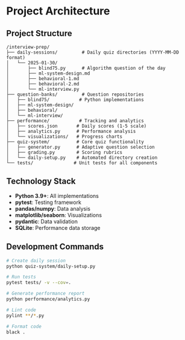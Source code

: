 # Project Architecture

## Project Structure

```
/interview-prep/
├── daily-sessions/         # Daily quiz directories (YYYY-MM-DD format)
│   └── 2025-01-30/
│       ├── blind75.py      # Algorithm question of the day
│       ├── ml-system-design.md
│       ├── behavioral-1.md
│       ├── behavioral-2.md
│       └── ml-interview.py
├── question-banks/         # Question repositories
│   ├── blind75/           # Python implementations
│   ├── ml-system-design/  
│   ├── behavioral/
│   └── ml-interview/
├── performance/           # Tracking and analytics
│   ├── scores.json       # Daily scores (1-5 scale)
│   ├── analytics.py      # Performance analysis
│   └── visualizations/   # Progress charts
├── quiz-system/          # Core quiz functionality
│   ├── generator.py      # Adaptive question selection
│   ├── grading.py        # Scoring rubrics
│   └── daily-setup.py    # Automated directory creation
└── tests/               # Unit tests for all components
```

## Technology Stack

- **Python 3.9+**: All implementations
- **pytest**: Testing framework
- **pandas/numpy**: Data analysis
- **matplotlib/seaborn**: Visualizations
- **pydantic**: Data validation
- **SQLite**: Performance data storage

## Development Commands

```bash
# Create daily session
python quiz-system/daily-setup.py

# Run tests
pytest tests/ -v --cov=.

# Generate performance report
python performance/analytics.py

# Lint code
pylint **/*.py

# Format code
black .
```